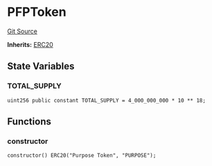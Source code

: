 # PFPToken
[Git Source](https://github.com/KBryan/PFP3eInteractive/blob/9ca4333e3a12a1ceff0ce5cf0bec5d44ba67c678/src/PFP.sol)

**Inherits:**
[ERC20](/src/PFPTokenFlattened.sol/abstract.ERC20.md)


## State Variables
### TOTAL_SUPPLY

```solidity
uint256 public constant TOTAL_SUPPLY = 4_000_000_000 * 10 ** 18;
```


## Functions
### constructor


```solidity
constructor() ERC20("Purpose Token", "PURPOSE");
```

